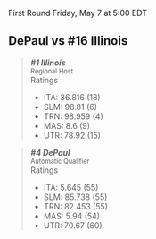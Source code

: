 First Round
Friday, May 7 at 5:00 EDT
## DePaul vs #16 Illinois

> ***#1 Illinois***  
> <sub>Regional Host</sub>  
> Ratings  
> - ITA: 36.816 (18)  
> - SLM: 98.81 (6)  
> - TRN: 98.959 (4)  
> - MAS: 8.6 (9)  
> - UTR: 78.92 (15)  

> ***#4 DePaul***  
> <sub>Automatic Qualifier</sub>  
> Ratings  
> - ITA: 5.645 (55)  
> - SLM: 85.738 (55)  
> - TRN: 82.453 (55)  
> - MAS: 5.94 (54)  
> - UTR: 70.67 (60)  